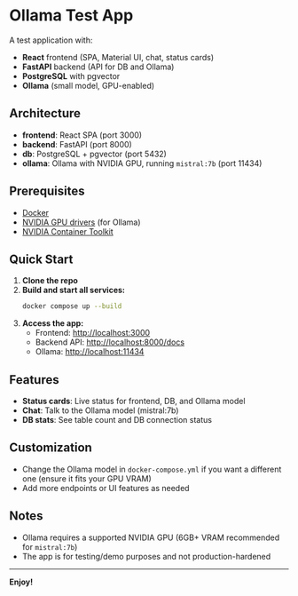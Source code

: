 # Ollama Test App

A test application with:
- **React** frontend (SPA, Material UI, chat, status cards)
- **FastAPI** backend (API for DB and Ollama)
- **PostgreSQL** with pgvector
- **Ollama** (small model, GPU-enabled)

## Architecture

- **frontend**: React SPA (port 3000)
- **backend**: FastAPI (port 8000)
- **db**: PostgreSQL + pgvector (port 5432)
- **ollama**: Ollama with NVIDIA GPU, running `mistral:7b` (port 11434)

## Prerequisites
- [Docker](https://www.docker.com/)
- [NVIDIA GPU drivers](https://docs.nvidia.com/datacenter/cloud-native/container-toolkit/latest/install-guide.html) (for Ollama)
- [NVIDIA Container Toolkit](https://docs.nvidia.com/datacenter/cloud-native/container-toolkit/latest/install-guide.html)

## Quick Start

1. **Clone the repo**
2. **Build and start all services:**
   ```sh
   docker compose up --build
   ```
3. **Access the app:**
   - Frontend: [http://localhost:3000](http://localhost:3000)
   - Backend API: [http://localhost:8000/docs](http://localhost:8000/docs)
   - Ollama: [http://localhost:11434](http://localhost:11434)

## Features
- **Status cards**: Live status for frontend, DB, and Ollama model
- **Chat**: Talk to the Ollama model (mistral:7b)
- **DB stats**: See table count and DB connection status

## Customization
- Change the Ollama model in `docker-compose.yml` if you want a different one (ensure it fits your GPU VRAM)
- Add more endpoints or UI features as needed

## Notes
- Ollama requires a supported NVIDIA GPU (6GB+ VRAM recommended for `mistral:7b`)
- The app is for testing/demo purposes and not production-hardened

---

**Enjoy!** 